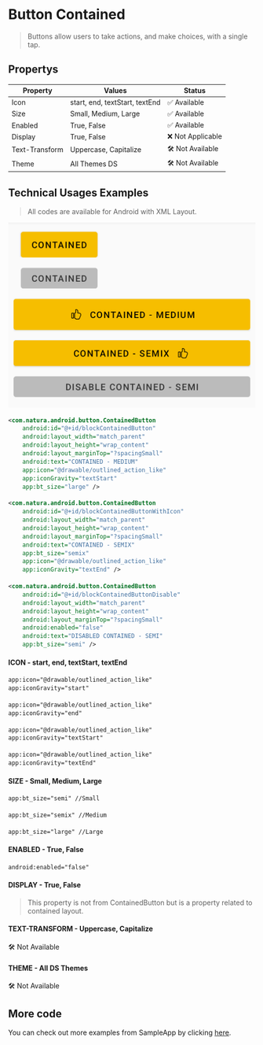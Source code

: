 # Button Contained

> Buttons allow users to take actions, and make choices, with a single tap.



## Propertys

| Property       | Values                    | Status             |
| -------------- | ------------------------- | ------------------ |
| Icon           | start, end, textStart, textEnd         | ✅  Available      |
| Size           | Small, Medium, Large      | ✅  Available      |
| Enabled        | True, False               | ✅  Available      |
| Display        | True, False               | ❌  Not Applicable |
| Text-Transform | Uppercase, Capitalize     | 🛠️  Not Available  |
| Theme          | All Themes DS             | 🛠️  Not Available  |


## Technical Usages Examples

> All codes are available for Android with XML Layout.

![](./images/button_contained.png)

``` xml
<com.natura.android.button.ContainedButton
    android:id="@+id/blockContainedButton"
    android:layout_width="match_parent"
    android:layout_height="wrap_content"
    android:layout_marginTop="?spacingSmall"
    android:text="CONTAINED - MEDIUM"
    app:icon="@drawable/outlined_action_like"
    app:iconGravity="textStart"
    app:bt_size="large" />

<com.natura.android.button.ContainedButton
    android:id="@+id/blockContainedButtonWithIcon"
    android:layout_width="match_parent"
    android:layout_height="wrap_content"
    android:layout_marginTop="?spacingSmall"
    android:text="CONTAINED - SEMIX"
    app:bt_size="semix"
    app:icon="@drawable/outlined_action_like"
    app:iconGravity="textEnd" />

<com.natura.android.button.ContainedButton
    android:id="@+id/blockContainedButtonDisable"
    android:layout_width="match_parent"
    android:layout_height="wrap_content"
    android:layout_marginTop="?spacingSmall"
    android:enabled="false"
    android:text="DISABLED CONTAINED - SEMI"
    app:bt_size="semi" />
```


#### ICON - start, end, textStart, textEnd


``` xml
app:icon="@drawable/outlined_action_like"
app:iconGravity="start"

app:icon="@drawable/outlined_action_like"
app:iconGravity="end"

app:icon="@drawable/outlined_action_like"
app:iconGravity="textStart"

app:icon="@drawable/outlined_action_like"
app:iconGravity="textEnd"

```


#### SIZE - Small, Medium, Large

``` xml
app:bt_size="semi" //Small

app:bt_size="semix" //Medium

app:bt_size="large" //Large
```


#### ENABLED - True, False

``` xml
android:enabled="false"
```


#### DISPLAY - True, False

> This property is not from ContainedButton but is a property related to contained layout. 



#### TEXT-TRANSFORM - Uppercase, Capitalize

🛠️ Not Available 



#### THEME - All DS Themes

🛠️ Not Available 


## More code
You can check out more examples from SampleApp by clicking [here](https://github.com/natura-cosmeticos/natds-android/tree/master/sample/src/main/res/layout/activity_button.xml).

